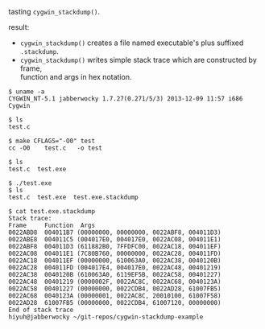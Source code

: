 tasting `cygwin_stackdump()`.

result:

* `cygwin_stackdump()` creates a file named executable's plus suffixed `.stackdump`.
* `cygwin_stackdump()` writes simple stack trace which are constructed by frame,   
  function and args in hex notation.

```
$ uname -a
CYGWIN_NT-5.1 jabberwocky 1.7.27(0.271/5/3) 2013-12-09 11:57 i686 Cygwin

$ ls
test.c

$ make CFLAGS="-O0" test
cc -O0    test.c   -o test

$ ls
test.c  test.exe

$ ./test.exe
$ ls
test.c  test.exe  test.exe.stackdump
 
$ cat test.exe.stackdump
Stack trace:
Frame     Function  Args
0022ABD8  004011B7 (00000000, 00000000, 0022ABF8, 004011D3)
0022ABE8  004011C5 (004017E0, 004017E0, 0022AC08, 004011E1)
0022ABF8  004011D3 (611882B0, 7FFDFC00, 0022AC18, 004011EF)
0022AC08  004011E1 (7C80B760, 00000000, 0022AC28, 004011FD)
0022AC18  004011EF (00000000, 610063A0, 0022AC38, 0040120B)
0022AC28  004011FD (004017E4, 004017E0, 0022AC48, 00401219)
0022AC38  0040120B (610063A0, 6119EF5B, 0022AC58, 00401227)
0022AC48  00401219 (0000002F, 0022AC8C, 0022AC68, 0040123A)
0022AC58  00401227 (00000000, 0022CDB4, 0022AD28, 61007FB5)
0022AC68  0040123A (00000001, 0022AC8C, 20010100, 61007F58)
0022AD28  61007FB5 (00000000, 0022CDB4, 61007120, 00000000)
End of stack trace
hiyuh@jabberwocky ~/git-repos/cygwin-stackdump-example
```

